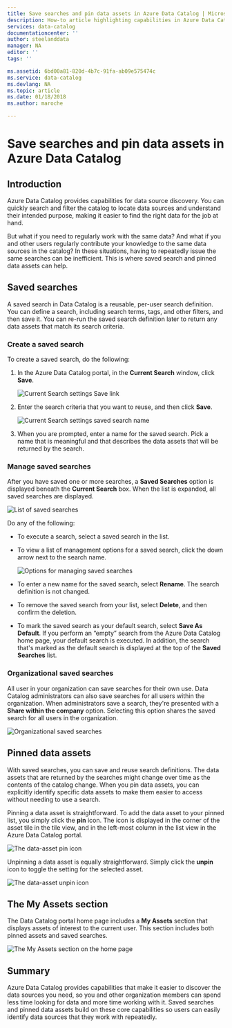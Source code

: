 ```yaml
---
title: Save searches and pin data assets in Azure Data Catalog | Microsoft Docs
description: How-to article highlighting capabilities in Azure Data Catalog for saving data sources and data assets for later use.
services: data-catalog
documentationcenter: ''
author: steelanddata
manager: NA
editor: ''
tags: ''

ms.assetid: 6bd00a81-820d-4b7c-91fa-ab09e575474c
ms.service: data-catalog
ms.devlang: NA
ms.topic: article
ms.date: 01/18/2018
ms.author: maroche

---
```

# Save searches and pin data assets in Azure Data Catalog
## Introduction
Azure Data Catalog provides capabilities for data source discovery. You can quickly search and filter the catalog to locate data sources and understand their intended purpose, making it easier to find the right data for the job at hand.

But what if you need to regularly work with the same data? And what if you and other users regularly contribute your knowledge to the same data sources in the catalog? In these situations, having to repeatedly issue the same searches can be inefficient. This is where saved search and pinned data assets can help.

## Saved searches
A saved search in Data Catalog is a reusable, per-user search definition. You can define a search, including search terms, tags, and other filters, and then save it. You can re-run the saved search definition later to return any data assets that match its search criteria.

### Create a saved search
To create a saved search, do the following:
1. In the Azure Data Catalog portal, in the **Current Search** window, click **Save**. 

    ![Current Search settings Save link](./media/data-catalog-how-to-save-pin/01-save-option.png) 

2. Enter the search criteria that you want to reuse, and then click **Save**.

    ![Current Search settings saved search name](./media/data-catalog-how-to-save-pin/02-name.png)

3. When you are prompted, enter a name for the saved search. Pick a name that is meaningful and that describes the data assets that will be returned by the search.

### Manage saved searches
After you have saved one or more searches, a **Saved Searches** option is displayed beneath the **Current Search** box. When the list is expanded, all saved searches are displayed.

 ![List of saved searches](./media/data-catalog-how-to-save-pin/03-list.png)

Do any of the following:

* To execute a search, select a saved search in the list.

* To view a list of management options for a saved search, click the down arrow next to the search name.

    ![Options for managing saved searches](./media/data-catalog-how-to-save-pin/04-managing.png)

* To enter a new name for the saved search, select **Rename**. The search definition is not changed.

* To remove the saved search from your list, select **Delete**, and then confirm the deletion.

* To mark the saved search as your default search, select **Save As Default**. If you perform an “empty” search from the Azure Data Catalog home page, your default search is executed. In addition, the search that's marked as the default search is displayed at the top of the **Saved Searches** list.

### Organizational saved searches
All user in your organization can save searches for their own use. Data Catalog administrators can also save searches for all users within the organization. When administrators save a search, they're presented with a **Share within the company** option. Selecting this option shares the saved search for all users in the organization.

 ![Organizational saved searches](./media/data-catalog-how-to-save-pin/08-organizational-saved-search.png)

## Pinned data assets
With saved searches, you can save and reuse search definitions. The data assets that are returned by the searches might change over time as the contents of the catalog change. When you pin data assets, you can explicitly identify specific data assets to make them easier to access without needing to use a search.

Pinning a data asset is straightforward. To add the data asset to your pinned list, you simply click the **pin** icon. The icon is displayed in the corner of the asset tile in the tile view, and in the left-most column in the list view in the Azure Data Catalog portal.

![The data-asset pin icon](./media/data-catalog-how-to-save-pin/05-pinning.png)

Unpinning a data asset is equally straightforward. Simply click the **unpin** icon to toggle the setting for the selected asset.

![The data-asset unpin icon](./media/data-catalog-how-to-save-pin/06-unpinning.png)

## The My Assets section
The Data Catalog portal home page includes a **My Assets** section that displays assets of interest to the current user. This section includes both pinned assets and saved searches.

![The My Assets section on the home page](./media/data-catalog-how-to-save-pin/07-my-assets.png)

## Summary
Azure Data Catalog provides capabilities that make it easier to discover the data sources you need, so you and other organization members can spend less time looking for data and more time working with it. Saved searches and pinned data assets build on these core capabilities so users can easily identify data sources that they work with repeatedly.
